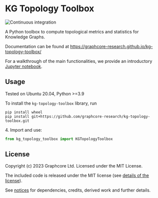 # KG Topology Toolbox
![Continuous integration](https://github.com/graphcore-research/kg-topology-toolbox/actions/workflows/ci.yaml/badge.svg)

A Python toolbox to compute topological metrics and statistics for Knowledge Graphs.

Documentation can be found at https://graphcore-research.github.io/kg-topology-toolbox/

For a walkthrough of the main functionalities, we provide an introductory [Jupyter notebook](docs/source/notebooks/ogb_biokg_demo.ipynb).

## Usage

Tested on Ubuntu 20.04, Python >=3.9

To install the `kg-topology-toolbox` library, run

```
pip install wheel
pip install git+https://github.com/graphcore-research/kg-topology-toolbox.git
```

4\. Import and use:
```python
from kg_topology_toolbox import KGTopologyToolbox
```

## License

Copyright (c) 2023 Graphcore Ltd. Licensed under the MIT License.

The included code is released under the MIT license (see [details of the license](LICENSE)).

See [notices](NOTICE.md) for dependencies, credits, derived work and further details.
